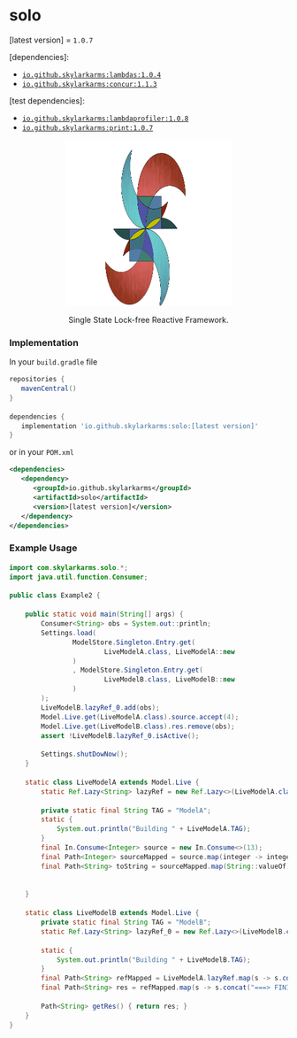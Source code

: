 # solo

[latest version] = `1.0.7`

[dependencies]: 
   - [`io.github.skylarkarms:lambdas:1.0.4`](https://github.com/Skylarkarms/Lambdas)
   - [`io.github.skylarkarms:concur:1.1.3`](https://github.com/Skylarkarms/Concur)

[test dependencies]:
   - [`io.github.skylarkarms:lambdaprofiler:1.0.8`](https://github.com/Skylarkarms/LambdaProfiler)
   - [`io.github.skylarkarms:print:1.0.7`](https://github.com/Skylarkarms/Print)

<p align="center">
  <img src="solo_logo.svg" width="300" height="300">
</p>

<p align="center">
Single State Lock-free Reactive Framework.
</p>

### Implementation
In your `build.gradle` file
```groovy
repositories {
   mavenCentral()
}

dependencies {
   implementation 'io.github.skylarkarms:solo:[latest version]'
}
```

or in your `POM.xml`
```xml
<dependencies>
   <dependency>
      <groupId>io.github.skylarkarms</groupId>
      <artifactId>solo</artifactId>
      <version>[latest version]</version>
   </dependency>
</dependencies>
```

### Example Usage

```java
import com.skylarkarms.solo.*;
import java.util.function.Consumer;

public class Example2 {

    public static void main(String[] args) {
        Consumer<String> obs = System.out::println;
        Settings.load(
                ModelStore.Singleton.Entry.get(
                        LiveModelA.class, LiveModelA::new
                )
                , ModelStore.Singleton.Entry.get(
                        LiveModelB.class, LiveModelB::new
                )
        );
        LiveModelB.lazyRef_0.add(obs);
        Model.Live.get(LiveModelA.class).source.accept(4);
        Model.Live.get(LiveModelB.class).res.remove(obs);
        assert !LiveModelB.lazyRef_0.isActive();

        Settings.shutDowNow();
    }

    static class LiveModelA extends Model.Live {
        static Ref.Lazy<String> lazyRef = new Ref.Lazy<>(LiveModelA.class, modelA -> modelA.toString);

        private static final String TAG = "ModelA";
        static {
            System.out.println("Building " + LiveModelA.TAG);
        }
        final In.Consume<Integer> source = new In.Consume<>(13);
        final Path<Integer> sourceMapped = source.map(integer -> integer * 5);
        final Path<String> toString = sourceMapped.map(String::valueOf);


    }

    static class LiveModelB extends Model.Live {
        private static final String TAG = "ModelB";
        static Ref.Lazy<String> lazyRef_0 = new Ref.Lazy<>(LiveModelB.class, LiveModelB::getRes);

        static {
            System.out.println("Building " + LiveModelB.TAG);
        }
        final Path<String> refMapped = LiveModelA.lazyRef.map(s -> s.concat(" MIXED!!!"));
        final Path<String> res = refMapped.map(s -> s.concat("===> FINISHED!!!"));

        Path<String> getRes() { return res; }
    }
}
```